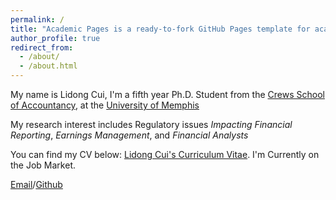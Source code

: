 ```yaml
---
permalink: /
title: "Academic Pages is a ready-to-fork GitHub Pages template for academic personal websites"
author_profile: true
redirect_from: 
  - /about/
  - /about.html
---
```


My name is Lidong Cui, I'm a fifth year Ph.D. Student from the [Crews School of Accountancy](https://www.memphis.edu/accountancy/index.php), at the [University of Memphis](https://www.memphis.edu/)

My research interest includes Regulatory issues *Impacting Financial Reporting*, *Earnings Management*, and *Financial Analysts*

You can find my CV below: [Lidong Cui's Curriculum Vitae](../assets/Curriculum_Viate.pdf). I'm Currently on the Job Market.

[Email](mailto:lcui2@memphis.edu)/[Github](https://github.com/lidongcui/)

